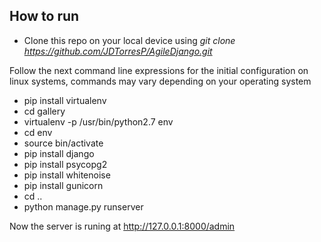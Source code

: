 ## How to run 
* Clone this repo on your local device using *git clone https://github.com/JDTorresP/AgileDjango.git*

Follow the next command line expressions for the initial configuration on linux systems, commands may vary depending on your operating system

* pip install virtualenv
* cd gallery
* virtualenv -p /usr/bin/python2.7 env
* cd env
* source bin/activate
* pip install django
* pip install psycopg2
* pip install whitenoise
* pip install gunicorn
* cd ..
* python manage.py runserver

Now the server is runing at 
http://127.0.0.1:8000/admin
